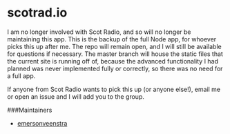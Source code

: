 scotrad.io
==========

I am no longer involved with Scot Radio, and so will no longer be maintaining
this app. This is the backup of the full Node app, for whoever picks this up
after me. The repo will remain open, and I will still be available for questions
if necessary. The master branch will house the static files that the current
site is running off of, because the advanced functionality I had planned was
never implemented fully or correctly, so there was no need for a full app.

If anyone from Scot Radio wants to pick this up (or anyone else!), email me or
open an issue and I will add you to the group.

###Maintainers

* [emersonveenstra](https://github.com/emersonveenstra)
